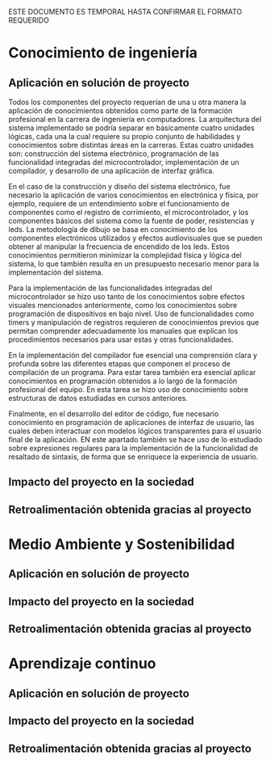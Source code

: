 ESTE DOCUMENTO ES TEMPORAL HASTA CONFIRMAR EL FORMATO REQUERIDO

# Conocimiento de ingeniería

## Aplicación en solución de proyecto

Todos los componentes del proyecto requerían de una u otra manera la aplicación de conocimientos obtenidos como parte
de la formación profesional en la carrera de ingeniería en computadores. La arquitectura del sistema implementado se
podría separar en básicamente cuatro unidades lógicas, cada una la cual requiere su propio conjunto de habilidades y
conocimientos sobre distintas áreas en la carreras. Estas cuatro unidades son: construcción del sistema electrónico,
programación de las funcionalidad integradas del microcontrolador, implementación de un compilador, y desarrollo de
una aplicación de interfaz gráfica.

En el caso de la construcción y diseño del sistema electrónico, fue necesario la aplicación de varios conocimientos
en electrónica y física, por ejemplo, requiere de un entendimiento sobre el funcionamiento de componentes como el
registro de corrimiento, el microcontrolador, y los componentes básicos del sistema como la fuente de poder, resistencias
y leds. La metodología de dibujo se basa en conocimiento de los componentes electrónicos utilizados y efectos
audiovisuales que se pueden obtener al manipular la frecuencia de encendido de los leds. Estos conocimientos permitieron
minimizar la complejidad física y lógica del sistema, lo que también resulta en un presupuesto necesario menor para la
implementación del sistema. 

Para la implementación de las funcionalidades integradas del microcontrolador se hizo uso tanto de los conocimientos
sobre efectos visuales mencionados anteriormente, como los conocimientos sobre programación de dispositivos en bajo
nivel. Uso de funcionalidades como timers y manipulación de registros requieren de conocimientos previos que permitan
comprender adecuadamente los manuales que explican los procedimientos necesarios para usar estas y otras funcionalidades.

En la implementación del compilador fue esencial una comprensión clara y profunda sobre las diferentes etapas que
componen el proceso de compilación de un programa. Para estar tarea también era esencial aplicar conocimientos en
programación obtenidos a lo largo de la formación profesional del equipo. En esta tarea se hizo uso de conocimiento
sobre estructuras de datos estudiadas en cursos anteriores.

Finalmente, en el desarrollo del editor de código, fue necesario conocimiento en programación de aplicaciones de
interfaz de usuario, las cuales deben interactuar con modelos lógicos transparentes para el usuario final de la
aplicación. EN este apartado también se hace uso de lo estudiado sobre expresiones regulares para la implementación
de la funcionalidad de resaltado de sintaxis, de forma que se enriquece la experiencia de usuario.

## Impacto del proyecto en la sociedad

## Retroalimentación obtenida gracias al proyecto

# Medio Ambiente y Sostenibilidad

## Aplicación en solución de proyecto

## Impacto del proyecto en la sociedad

## Retroalimentación obtenida gracias al proyecto

# Aprendizaje continuo

## Aplicación en solución de proyecto

## Impacto del proyecto en la sociedad

## Retroalimentación obtenida gracias al proyecto

